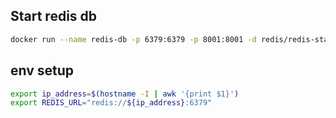## Start redis db
```bash
docker run --name redis-db -p 6379:6379 -p 8001:8001 -d redis/redis-stack:7.2.0-v9
```

## env setup
```bash
export ip_address=$(hostname -I | awk '{print $1}')
export REDIS_URL="redis://${ip_address}:6379"
```